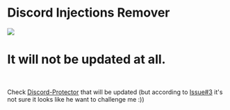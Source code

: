 # Discord Injections Remover

[![](https://www.codefactor.io/repository/github/HideakiAtsuyo/Discord-Injections-Remover/badge)](https://www.codefactor.io/repository/github/HideakiAtsuyo/Discord-Injections-Remover)

<h1>It will not be updated at all.</h1>
<br>

Check [Discord-Protector](https://github.com/HideakiAtsuyo/Discord-Protector) that will be updated (but according to [Issue#3](https://github.com/HideakiAtsuyo/Discord-Injections-Remover/issues/3) it's not sure it looks like he want to challenge me :))
